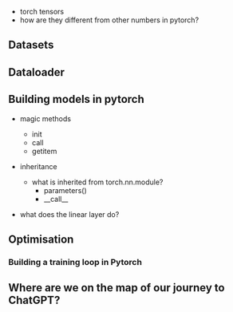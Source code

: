 - torch tensors
- how are they different from other numbers in pytorch?

## Datasets

## Dataloader

## Building models in pytorch

- magic methods

  - init
  - call
  - getitem

- inheritance

  - what is inherited from torch.nn.module?
    - parameters()
    - \_\_call\_\_

- what does the linear layer do?

## Optimisation

### Building a training loop in Pytorch

## Where are we on the map of our journey to ChatGPT?
